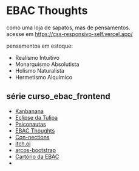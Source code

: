 # EBAC Thoughts

como uma loja de sapatos, mas de pensamentos.  
acesse em https://css-responsivo-self.vercel.app/

pensamentos em estoque:  
- Realismo Intuitivo
- Monarquismo Absolutista
- Holismo Naturalista
- Hermetismo Alquímico

## série curso_ebac_frontend
- [Kanbanana](https://github.com/noah-art3mis/kanbanana)
- [Eclipse da Tulipa](https://github.com/noah-art3mis/eclipse-tulipa)
- [Psiconautas](https://github.com/noah-art3mis/espa-o_psique)
- [EBAC Thoughts](https://github.com/noah-art3mis/css_responsivo)
- [Con-nections](https://github.com/noah-art3mis/con-nections)
- [itch.oi](https://github.com/noah-art3mis/ebac_games_shop)
- [arcos-bootstrap](https://github.com/noah-art3mis/bootstrap)
- [Cartório da EBAC](https://github.com/noah-art3mis/EBAC)
- 
